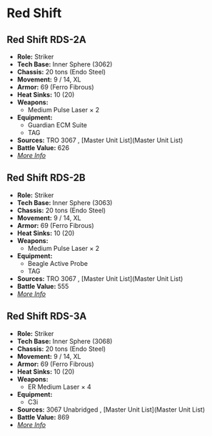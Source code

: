 # Red Shift 

## Red Shift RDS-2A 

- **Role:** Striker 
- **Tech Base:** Inner Sphere (3062) 
- **Chassis:** 20 tons (Endo Steel) 
- **Movement:** 9 / 14, XL 
- **Armor:** 69 (Ferro Fibrous) 
- **Heat Sinks:** 10 (20) 
- **Weapons:** 
  - Medium Pulse Laser × 2 
- **Equipment:** 
  - Guardian ECM Suite 
  - TAG 
- **Sources:** TRO 3067 , [Master Unit List](Master Unit List) 
- **Battle Value:** 626 
- [*More Info*](red_shift/red_shift_rds-2a.md) 

## Red Shift RDS-2B 

- **Role:** Striker 
- **Tech Base:** Inner Sphere (3063) 
- **Chassis:** 20 tons (Endo Steel) 
- **Movement:** 9 / 14, XL 
- **Armor:** 69 (Ferro Fibrous) 
- **Heat Sinks:** 10 (20) 
- **Weapons:** 
  - Medium Pulse Laser × 2 
- **Equipment:** 
  - Beagle Active Probe 
  - TAG 
- **Sources:** TRO 3067 , [Master Unit List](Master Unit List) 
- **Battle Value:** 555 
- [*More Info*](red_shift/red_shift_rds-2b.md) 

## Red Shift RDS-3A 

- **Role:** Striker 
- **Tech Base:** Inner Sphere (3068) 
- **Chassis:** 20 tons (Endo Steel) 
- **Movement:** 9 / 14, XL 
- **Armor:** 69 (Ferro Fibrous) 
- **Heat Sinks:** 10 (20) 
- **Weapons:** 
  - ER Medium Laser × 4 
- **Equipment:** 
  - C3i 
- **Sources:** 3067 Unabridged , [Master Unit List](Master Unit List) 
- **Battle Value:** 869 
- [*More Info*](red_shift/red_shift_rds-3a.md) 


